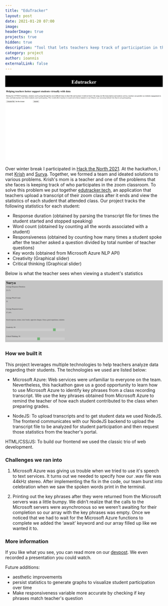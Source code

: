 ```yaml
---
title: "EduTracker"
layout: post
date: 2021-01-20 07:00
image: 
headerImage: true
projects: true
hidden: true
description: "Tool that lets teachers keep track of participation in their classroom"
category: project
author: ioannis
externalLink: false
---
```


![Homepage](/assets/images/edutracker/homepage.jpg)

Over winter break I participated in [Hack the North 2021](https://hackthenorth.com/). At the hackathon, I met [Krish](https://www.linkedin.com/in/krish-chopra/) and
[Surya](https://www.linkedin.com/in/surya-vedula-6b1496168/). Together, we formed a team and ideated solutions to various problems. Krish's mom is a teacher and one of the problems
that she faces is keeping track of who participates in the zoom classroom. To solve this problem we put together [edutracker.tech](https://edutracker.tech), an
application that teachers upload a transcript of their zoom class after it ends and view the statistics of each student that attended class. Our project
tracks the following statistics for each student:
- Response duration (obtained by parsing the transcript file for times the student started and stopped speaking)
- Word count (obtained by counting all the words associated with a student)
- Responsiveness (obtained by counting how many times a student spoke after the teacher asked a question divided by total number of teacher questions)
- Key words (obtained from Microsoft Azure NLP API)
- Creativity (Graphical slider)
- Critical thinking (Graphical slider)

Below is what the teacher sees when viewing a student's statistics

![statistics](/assets/images/edutracker/statistics.jpg)

### How we built it

This project leverages multiple technologies to help teachers analyze data regarding their students. The technologies we used are listed below:

- Microsoft Azure: Web services were unfamiliar to everyone on the team. Nevertheless, this hackathon gave us a good opportunity
 to learn how to use Microsoft Azure to identify key phrases from a class recording transcript. We use the key phrases obtained
  from Microsoft Azure to remind the teacher of how each student contributed to the class when preparing grades.

- NodeJS: To upload transcripts and to get student data we used NodeJS. The frontend communicates with our NodeJS backend to
 upload the transcript file to be analyzed for student participation and then request those statistics from the teacher's portal.

HTML/CSS/JS: To build our frontend we used the classic trio of web development.

### Challenges we ran into

1) Microsoft Azure was giving us trouble when we tried to use it's speech to text services. It turns out we needed to specify
 how our .wav file was 44kHz stereo. After implementing the fix in the code, our team burst into celebration when we saw the
  spoken words print in the terminal.

2) Printing out the key phrases after they were returned from the Microsoft servers was a little bumpy. We didn’t realize 
that the calls to the Microsoft servers were asynchronous so we weren’t awaiting for their completion so our array with 
the key phrases was empty. Once we noticed that we had to wait for the Microsoft Azure functions to complete we added the
 ‘await’ keyword and our array filled up like we wanted it to.

### More information

If you like what you see, you can read more on our [devpost](https://devpost.com/software/edutracker). We even recorded
a presentation you could watch.


Future additions:
- aesthetic improvements
- persist statistics to generate graphs to visualize student participation over time
- Make responsiveness variable more accurate by checking if key phrases match teacher's question


